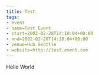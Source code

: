 ```yaml
---
title: Test
tags:
- event
- name=Test Event
- start=2002-02-28T14:10:04+00:00
- end=2002-02-28T14:10:04+00:00
- venue=Hub Seattle
- website=http://test.event.com
---
```

Hello World
